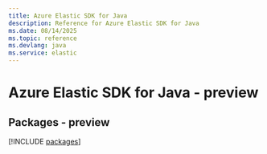 ```yaml
---
title: Azure Elastic SDK for Java
description: Reference for Azure Elastic SDK for Java
ms.date: 08/14/2025
ms.topic: reference
ms.devlang: java
ms.service: elastic
---
```

# Azure Elastic SDK for Java - preview
## Packages - preview
[!INCLUDE [packages](elastic-index.md)]